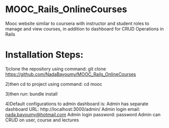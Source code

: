 # MOOC_Rails_OnlineCourses
Mooc website similar to coursera with instructor and student roles to manage and view courses, in addition to dashboard for CRUD Operations in Rails

# Installation Steps:
1)clone the repository using command:
    git clone https://github.com/NadaBayoumy/MOOC_Rails_OnlineCourses

2)then cd to project using command:
    cd mooc

3)then run:
    bundle install

4)Default configurations to admin dashboard is:
    Admin has separate dashboard URL:
          http://localhost:3000/admin/
    Admin login email: 
           nada.bayoumy@hotmail.com
    Admin login password: 
           password
    Admin can CRUD on user, course and lectures
    
    
